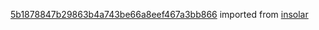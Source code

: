 [5b1878847b29863b4a743be66a8eef467a3bb866](https://github.com/insolar/insolar/commit/5b1878847b29863b4a743be66a8eef467a3bb866) imported from [insolar](https://github.com/insolar/insolar)
